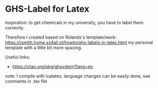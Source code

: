 # GHS-Label for Latex

Inspiration: to get chemicals in my university, you have to label them correctly. 

Therefore I created based on Rolands's template/work: https://rsmith.home.xs4all.nl/howto/ghs-labels-in-latex.html my personal template with a little bit more spacing.


Useful links:
- https://ctan.org/pkg/ghsystem?lang=en

note: I compile with lualatex, language changes can be easily done, see comments in .tex file 
